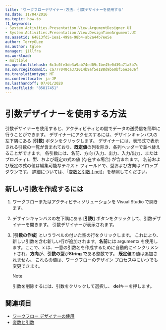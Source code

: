 ```yaml
---
title: 'ワークフローデザイナー-方法: 引数デザイナーを使用する'
ms.date: 11/04/2016
ms.topic: how-to
f1_keywords:
- System.Activities.Presentation.View.ArgumentDesigner.UI
- System.Activities.Presentation.View.DesignTimeArgument.UI
ms.assetid: 64813fd5-1ea1-499a-98b4-ab2a44b7ee5e
author: TerryGLee
ms.author: tglee
manager: jillfra
ms.workload:
- multiple
ms.openlocfilehash: 6c3c0fe3de3a9ab74ed09c1be45e0d39a71a5b7c
ms.sourcegitcommit: ca777040ca372014b9af5e188d9b60bf56e3e36f
ms.translationtype: MT
ms.contentlocale: ja-JP
ms.lasthandoff: 07/01/2020
ms.locfileid: "85817451"
---
```

# <a name="how-to-use-the-argument-designer"></a>引数デザイナーを使用する方法

引数デザイナーを使用すると、アクティビティとの間でデータの送受信を簡単に行うことができます。 デザイナーにアクセスするには、デザインキャンバスの左下隅にある [**引数**] ボタンをクリックします。 デザイナーには、表形式で表示される引数の一覧が含まれており、**既定値**の列を除き、各列ヘッダーで並べ替えることができます。 各引数には、名前、方向 (入力、出力、入力/出力、またはプロパティ)、型、および既定の式の値 (存在する場合) が含まれます。 名前および既定の式の値は編集可能なテキスト フィールドで、型および方向はドロップダウンです。 詳細については、「[変数と引数 (.net)](/dotnet/framework/windows-workflow-foundation/variables-and-arguments)」を参照してください。

## <a name="to-create-a-new-argument"></a>新しい引数を作成するには

1. ワークフローまたはアクティビティソリューションを Visual Studio で開きます。

2. デザインキャンバスの左下隅にある [**引数**] ボタンをクリックして、引数デザイナーを開きます。 引数デザイナーが表示されます。

3. [**引数の作成**] というラベルの付いた空の行をクリックします。 これにより、新しい引数を含む新しい行が追加されます。**名前**には argumentx を使用します。ここで、x は、一意の引数名を作成するために自動的にインクリメントされ、**方向**が、**引数の型**が**String** **で**ある整数です。 **既定値**の値は追加されません。 これらの値は、ワークフローのデザイン プロセス中にいつでも変更できます。

    > [!NOTE]
    > 引数を削除するには、引数をクリックして選択し、 **del**キーを押します。

## <a name="see-also"></a>関連項目

- [ワークフロー デザイナーの使用](developing-applications-with-the-workflow-designer.md)
- [変数と引数](/dotnet/framework/windows-workflow-foundation/variables-and-arguments)

